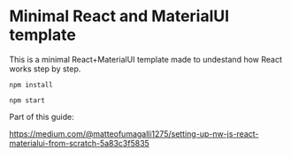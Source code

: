 # Minimal React and MaterialUI template

This is a minimal React+MaterialUI template made to undestand how React works step by step.

```
npm install

npm start
```

Part of this guide:

https://medium.com/@matteofumagalli1275/setting-up-nw-js-react-materialui-from-scratch-5a83c3f5835
